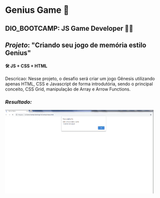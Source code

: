 # Genius Game 🧠
 ## DIO_BOOTCAMP: JS Game Developer 👩‍💻

 ## *Projeto*: "Criando seu jogo de memória estilo Genius"

#### 🛠️  JS + CSS + HTML

Descricao: Nesse projeto, o desafio será criar um jogo Gênesis utilizando apenas HTML, CSS e Javascript de forma introdutória, sendo o principal conceito, CSS Grid, manipulação de Array e Arrow Functions.


### *Resultado:*  

![](https://github.com/bert1307/Genius_Game/blob/main/img/gif_genius.gif)

